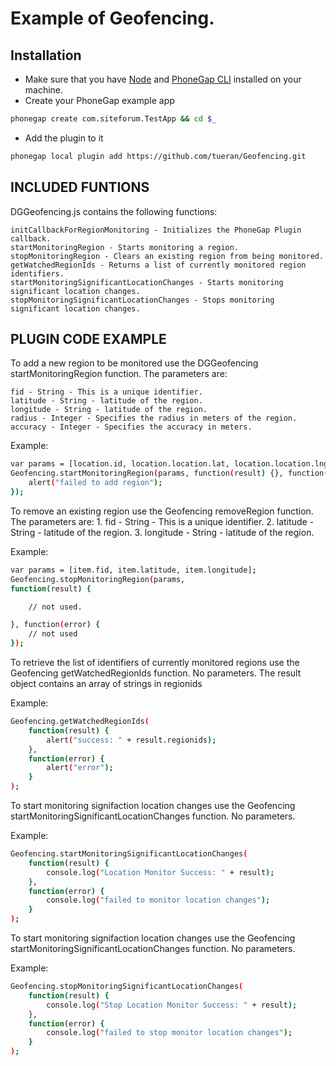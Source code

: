 # Example of Geofencing.


## Installation

- Make sure that you have [Node](http://nodejs.org/) and [PhoneGap CLI](https://github.com/mwbrooks/phonegap-cli) installed on your machine.
- Create your PhoneGap example app

```bash
phonegap create com.siteforum.TestApp && cd $_
```

- Add the plugin to it

```bash
phonegap local plugin add https://github.com/tueran/Geofencing.git
```

## INCLUDED FUNTIONS

DGGeofencing.js contains the following functions:

    initCallbackForRegionMonitoring - Initializes the PhoneGap Plugin callback.
    startMonitoringRegion - Starts monitoring a region.
    stopMonitoringRegion - Clears an existing region from being monitored.
    getWatchedRegionIds - Returns a list of currently monitored region identifiers.
    startMonitoringSignificantLocationChanges - Starts monitoring significant location changes.
    stopMonitoringSignificantLocationChanges - Stops monitoring significant location changes.


## PLUGIN CODE EXAMPLE

To add a new region to be monitored use the DGGeofencing startMonitoringRegion function. The parameters are:

    fid - String - This is a unique identifier.
    latitude - String - latitude of the region.
    longitude - String - latitude of the region.
    radius - Integer - Specifies the radius in meters of the region.
    accuracy - Integer - Specifies the accuracy in meters.

Example:
```bash
var params = [location.id, location.location.lat, location.location.lng, "10", "3"];
Geofencing.startMonitoringRegion(params, function(result) {}, function(error) {
    alert("failed to add region");
});
```

To remove an existing region use the Geofencing removeRegion function. The parameters are: 1. fid - String - This is a unique identifier. 2. latitude - String - latitude of the region. 3. longitude - String - latitude of the region.

Example:
```bash
var params = [item.fid, item.latitude, item.longitude];
Geofencing.stopMonitoringRegion(params, 
function(result) {

    // not used.

}, function(error) {
    // not used
});
```


To retrieve the list of identifiers of currently monitored regions use the Geofencing getWatchedRegionIds function. No parameters.
The result object contains an array of strings in regionids

Example:

```bash
Geofencing.getWatchedRegionIds(
    function(result) { 
        alert("success: " + result.regionids);                 
    },
    function(error) {  
        alert("error");   
    }
);
```

To start monitoring signifaction location changes use the Geofencing startMonitoringSignificantLocationChanges function. No parameters.

Example:
```bash
Geofencing.startMonitoringSignificantLocationChanges(
    function(result) { 
        console.log("Location Monitor Success: " + result);                
    },
    function(error) {  
        console.log("failed to monitor location changes");   
    }
);
```

To start monitoring signifaction location changes use the Geofencing startMonitoringSignificantLocationChanges function. No parameters.

Example:
```bash
Geofencing.stopMonitoringSignificantLocationChanges(
    function(result) { 
        console.log("Stop Location Monitor Success: " + result);                   
    },
    function(error) {  
        console.log("failed to stop monitor location changes");   
    }
);
```




